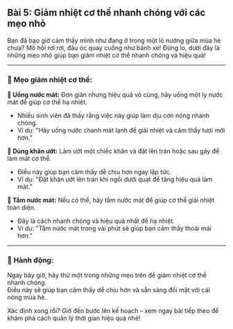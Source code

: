 ## Bài 5: Giảm nhiệt cơ thể nhanh chóng với các mẹo nhỏ

Bạn đã bao giờ cảm thấy mình như đang ở trong một lò nướng giữa mùa hè chưa? Mồ hôi rơi rơi, đầu óc quay cuồng như bánh xe! Đừng lo, dưới đây là những mẹo nhỏ giúp bạn giảm nhiệt cơ thể nhanh chóng và hiệu quả!

---

### 📌 Mẹo giảm nhiệt cơ thể:

**🔹 Uống nước mát:**
Đơn giản nhưng hiệu quả vô cùng, hãy uống một ly nước mát để giúp cơ thể hạ nhiệt.  
- Nhiều sinh viên đã thấy rằng việc này giúp làm dịu cơn nóng nhanh chóng.  
- Ví dụ: "Hãy uống nước chanh mát lạnh để giải nhiệt và cảm thấy tươi mới hơn."

**🔹 Dùng khăn ướt:**
Làm ướt một chiếc khăn và đặt lên trán hoặc sau gáy để làm mát cơ thể.  
- Điều này giúp bạn cảm thấy dễ chịu hơn ngay lập tức.  
- Ví dụ: "Đặt khăn ướt lên trán khi ngồi dưới quạt để tăng hiệu quả làm mát."

**🔹 Tắm nước mát:**
Nếu có thể, hãy tắm nước mát để giúp cơ thể giải nhiệt toàn diện.  
- Đây là cách nhanh chóng và hiệu quả nhất để hạ nhiệt.  
- Ví dụ: "Tắm nước mát trong vài phút sẽ giúp bạn cảm thấy thoải mái hơn."

---

### 🚀 Hành động:

Ngay bây giờ, hãy thử một trong những mẹo trên để giảm nhiệt cơ thể nhanh chóng.  
Điều này sẽ giúp bạn cảm thấy dễ chịu hơn và sẵn sàng đối mặt với cái nóng mùa hè.

Xác định xong rồi? Giờ đến bước lên kế hoạch – xem ngay bài tiếp theo để khám phá cách quản lý thời gian hiệu quả nhé!